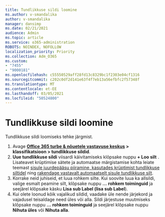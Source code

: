 ```yaml
---
title: Tundlikkuse sildi loomine
ms.author: v-smandalika
author: v-smandalika
manager: dansimp
ms.date: 02/21/2021
audience: Admin
ms.topic: article
ms.service: o365-administration
ROBOTS: NOINDEX, NOFOLLOW
localization_priority: Priority
ms.collection: Adm_O365
ms.custom:
- "7455"
- "9000181"
ms.openlocfilehash: c55550529aff28fd13c8329bc1f2303e04cf1316
ms.sourcegitcommit: c202c0df2d141e63f4f7eb13a56efbfc2f57348f
ms.translationtype: MT
ms.contentlocale: et-EE
ms.lasthandoff: 03/05/2021
ms.locfileid: "50524800"
---
```

# <a name="create-a-sensitivity-label"></a>Tundlikkuse sildi loomine

Tundlikkuse sildi loomiseks tehke järgmist.

1. Avage **[Office 365 turbe & nõuetele vastavuse keskus](https://sip.protection.office.com/) > klassifikatsioon > tundlikkuse sildid**.
2. **Uue tundlikkuse sildi** viisardi käivitamiseks klõpsake nuppu **+ Loo silt** . Lisateavet krüptimise sätete ja automaatse märgistamise kohta leiate teemast [sisule juurdepääsu piiramine, kasutades krüptimist tundlikkuse siltidel](https://docs.microsoft.com/microsoft-365/compliance/encryption-sensitivity-labels) ning [rakendage vastavalt automaatselt sisule tundlikkuse silt](https://docs.microsoft.com/microsoft-365/compliance/apply-sensitivity-label-automatically).
3. Korrake neid juhiseid, et luua rohkem silte. Kui soovite luua ka allsildi, valige esmalt peamine silt, klõpsake nuppu **...** **rohkem toiminguid** ja seejärel klõpsake käsku **Lisa sub Label (lisa sub Label**).
4. Kui olete loonud kõik vajalikud sildid, vaadake üle nende järjekord ja vajadusel teisaldage need üles või alla. Sildi järjestuse muutmiseks klõpsake nuppu **...** **rohkem toiminguid** ja seejärel klõpsake nuppu **Nihuta üles** või **Nihuta alla**. 
